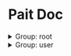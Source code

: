 # Pait Doc
<details><summary>Group: root</summary>

### Name: test_raise_tip

|Author|Status|func|description|
|---|---|---|---|
|so1n|<font color=#DC143C>abandoned</font>|<abbr title="file:/home/so1n/github/pait/example/param_verify/flask_example.py;line: 20">test_raise_tip</abbr>|test pait raise tip|
- Path: /api/raise_tip
- Method: OPTIONS,POST
- Request:
    - Body

        |param name|type|default value|description|other|
        |---|---|---|---|---|
        |uid|integer|**`Required`**|user id|{'exclusiveMinimum': 10, 'exclusiveMaximum': 1000}|
        |user_name|string|**`Required`**|user name|{'maxLength': 4, 'minLength': 2}|
        |age|integer|**`Required`**|age|{'exclusiveMinimum': 1, 'exclusiveMaximum': 100}|
    - Header

        |param name|type|default value|description|other|
        |---|---|---|---|---|
        |content__type|string|**`Required`**|Content-Type|{}|
- Response:


### Name: test_model

|Author|Status|func|description|
|---|---|---|---|
|so1n|<font color=#00BFFF>test</font>|<abbr title="file:/home/so1n/github/pait/example/param_verify/flask_example.py;line: 78">test_model</abbr>|Test Field|
- Path: /api/pait_model
- Method: OPTIONS,HEAD,GET
- Request:
    - Header

        |param name|type|default value|description|other|
        |---|---|---|---|---|
        |user-agent|string|**`Required`**|user agent|{}|
    - Query

        |param name|type|default value|description|other|
        |---|---|---|---|---|
        |uid|integer|**`Required`**|user id|{'exclusiveMinimum': 10, 'exclusiveMaximum': 1000}|
        |user_name|string|**`Required`**|user name|{'maxLength': 4, 'minLength': 2}|
- Response:


</details><details><summary>Group: user</summary>

### Name: test_post

|Author|Status|func|description|
|---|---|---|---|
|so1n|<font color=#32CD32>release</font>|<abbr title="file:/home/so1n/github/pait/example/param_verify/flask_example.py;line: 34">test_post</abbr>|Test Method:Post Pydantic Model|
- Path: /api/post
- Method: OPTIONS,POST
- Request:
    - Body

        |param name|type|default value|description|other|
        |---|---|---|---|---|
        |uid|integer|**`Required`**|user id|{'exclusiveMinimum': 10, 'exclusiveMaximum': 1000}|
        |user_name|string|**`Required`**|user name|{'maxLength': 4, 'minLength': 2}|
        |age|integer|**`Required`**|age|{'exclusiveMinimum': 1, 'exclusiveMaximum': 100}|
    - Header

        |param name|type|default value|description|other|
        |---|---|---|---|---|
        |Content-Type|string|**`Required`**|Content-Type|{}|
- Response:


### Name: demo_get2test_depend

|Author|Status|func|description|
|---|---|---|---|
|so1n|<font color=#32CD32>release</font>|<abbr title="file:/home/so1n/github/pait/example/param_verify/flask_example.py;line: 48">demo_get2test_depend</abbr>|Test Method:Post request, Pydantic Model|
- Path: /api/depend
- Method: OPTIONS,HEAD,GET
- Request:
    - Header

        |param name|type|default value|description|other|
        |---|---|---|---|---|
        |user-agent|string|**`Required`**|user agent|{}|
    - Query

        |param name|type|default value|description|other|
        |---|---|---|---|---|
        |uid|integer|**`Required`**|user id|{'exclusiveMinimum': 10, 'exclusiveMaximum': 1000}|
        |user_name|string|**`Required`**|user name|{'maxLength': 4, 'minLength': 2}|
        |age|integer|**`Required`**|age|{'exclusiveMinimum': 1, 'exclusiveMaximum': 100}|
- Response:


### Name: test_pait

|Author|Status|func|description|
|---|---|---|---|
|so1n|<font color=#32CD32>release</font>|<abbr title="file:/home/so1n/github/pait/example/param_verify/flask_example.py;line: 65">test_pait</abbr>|Test Field|
- Path: /api/get/<age>
- Method: OPTIONS,HEAD,GET
- Request:
    - Path

        |param name|type|default value|description|other|
        |---|---|---|---|---|
        |age|string|**`Required`**|None|{}|
    - Query

        |param name|type|default value|description|other|
        |---|---|---|---|---|
        |uid|integer|**`Required`**|user id|{'exclusiveMinimum': 10, 'exclusiveMaximum': 1000}|
        |user_name|string|**`Required`**|user name|{'maxLength': 4, 'minLength': 2}|
        |email|string|example@xxx.com|user email|{}|
        |sex|enum|Only choose from: `man`,`woman`|sex|{'enum': ['man', 'woman']}|
- Response:


### Name: test_cbv.get

|Author|Status|func|description|
|---|---|---|---|
|so1n|<font color=#00BFFF>test</font>|<abbr title="file:/home/so1n/github/pait/example/param_verify/flask_example.py;line: 88">TestCbv.get</abbr>|Text Pydantic Model and Field|
- Path: /api/cbv
- Method: get
- Request:
    - Header

        |param name|type|default value|description|other|
        |---|---|---|---|---|
        |user-agent|string|**`Required`**|ua|{}|
    - Query

        |param name|type|default value|description|other|
        |---|---|---|---|---|
        |age|integer|**`Required`**|age|{'exclusiveMinimum': 1, 'exclusiveMaximum': 100}|
        |uid|integer|**`Required`**|user id|{'exclusiveMinimum': 10, 'exclusiveMaximum': 1000}|
        |user_name|string|**`Required`**|user name|{'maxLength': 4, 'minLength': 2}|
        |email|string|example@xxx.com|email|{}|
- Response:


### Name: test_cbv.post

|Author|Status|func|description|
|---|---|---|---|
|so1n|<font color=#00BFFF>test</font>|<abbr title="file:/home/so1n/github/pait/example/param_verify/flask_example.py;line: 100">TestCbv.post</abbr>|test cbv post method|
- Path: /api/cbv
- Method: post
- Request:
    - Body

        |param name|type|default value|description|other|
        |---|---|---|---|---|
        |uid|integer|**`Required`**|user id|{'exclusiveMinimum': 10, 'exclusiveMaximum': 1000}|
        |user_name|string|**`Required`**|user name|{'maxLength': 4, 'minLength': 2}|
        |age|integer|**`Required`**|age|{'exclusiveMinimum': 1, 'exclusiveMaximum': 100}|
    - Header

        |param name|type|default value|description|other|
        |---|---|---|---|---|
        |user-agent|string|**`Required`**|ua|{}|
- Response:


</details>